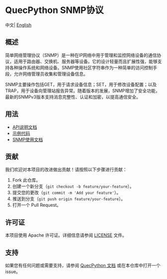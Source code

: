 # QuecPython SNMP协议

中文| [English](./README.md) 

## 概述

简单网络管理协议（SNMP）是一种在IP网络中用于管理和监控网络设备的通信协议，适用于路由器、交换机、服务器等设备。它的设计轻量而且扩展性强，能够支持各种操作系统和网络设备。SNMP使用社区字符串作为一种简单的访问控制手段，允许网络管理员收集和管理设备信息。

SNMP主要操作包括GET，用于请求设备信息；SET，用于修改设备配置；以及TRAP，用于设备向管理站报告异常。随着版本的发展，SNMP增加了安全功能，最新的SNMPv3版本支持消息完整性、认证和加密，以提高通信安全。

## 用法

- [API说明文档](./docs/zh/API说明文档.md)
- [示例代码](./code/snmp_api.py)
- [SNMP使用文档](./docs/zh/SNMP使用文档.md)

## 贡献

我们欢迎对本项目的改进做出贡献！请按照以下步骤进行贡献：

1. Fork 此仓库。
2. 创建一个新分支（`git checkout -b feature/your-feature`）。
3. 提交您的更改（`git commit -m 'Add your feature'`）。
4. 推送到分支（`git push origin feature/your-feature`）。
5. 打开一个 Pull Request。

## 许可证

本项目使用 Apache 许可证。详细信息请参阅 [LICENSE](./LICENSE) 文件。

## 支持

如果您有任何问题或需要支持，请参阅 [QuecPython 文档](https://python.quectel.com/doc) 或在本仓库中打开一个 issue。
